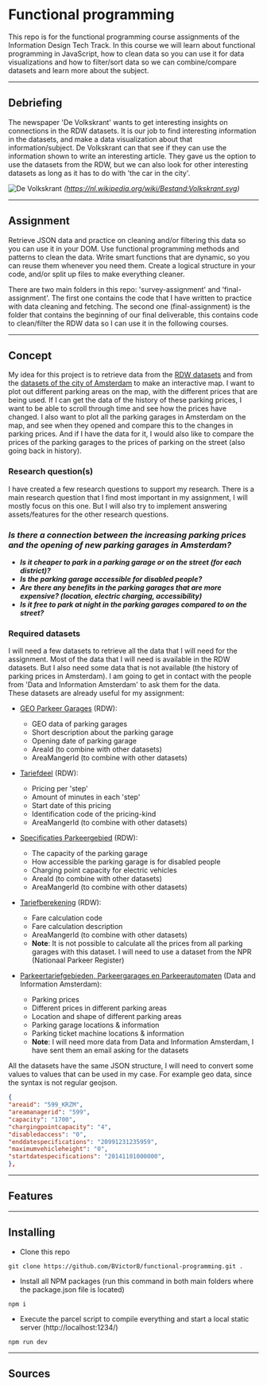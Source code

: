 # Functional programming
This repo is for the functional programming course assignments of the Information Design Tech Track. In this course we will learn about functional programming in JavaScript, how to clean data so you can use it for data visualizations and how to filter/sort data so we can combine/compare datasets and learn more about the subject.
***
## Debriefing
The newspaper 'De Volkskrant' wants to get interesting insights on connections in the RDW datasets. It is our job to find interesting information in the datasets, and make a data visualization about that information/subject. De Volkskrant can that see if they can use the information shown to write an interesting article.
They gave us the option to use the datasets from the RDW, but we can also look for other interesting datasets as long as it has to do with 'the car in the city'.

![De Volkskrant](https://upload.wikimedia.org/wikipedia/commons/thumb/b/b3/Volkskrant.svg/1200px-Volkskrant.svg.png)
_(https://nl.wikipedia.org/wiki/Bestand:Volkskrant.svg)_
***
## Assignment
Retrieve JSON data and practice on cleaning and/or filtering this data so you can use it in your DOM. Use functional programming methods and patterns to clean the data. Write smart functions that are dynamic, so you can reuse them whenever you need them. Create a logical structure in your code, and/or split up files to make everything cleaner.

There are two main folders in this repo: 'survey-assignment' and 'final-assignment'. The first one contains the code that I have written to practice with data cleaning and fetching. The second one (final-assignment) is the folder that contains the beginning of our final deliverable, this contains code to clean/filter the RDW data so I can use it in the following courses.
***
## Concept
My idea for this project is to retrieve data from the [RDW datasets](https://opendata.rdw.nl/browse) and from the [datasets of the city of Amsterdam](https://data.amsterdam.nl/) to make an interactive map. I want to plot out different parking areas on the map, with the different prices that are being used. If I can get the data of the history of these parking prices, I want to be able to scroll through time and see how the prices have changed. I also want to plot all the parking garages in Amsterdam on the map, and see when they opened and compare this to the changes in parking prices. And if I have the data for it, I would also like to compare the prices of the parking garages to the prices of parking on the street (also going back in history).

### Research question(s)
I have created a few research questions to support my research. There is a main research question that I find most important in my assignment, I will mostly focus on this one. But I will also try to implement answering assets/features for the other research questions.
### **_Is there a connection between the increasing parking prices and the opening of new parking garages in Amsterdam?_**
- _**Is it cheaper to park in a parking garage or on the street (for each district)?**_
- _**Is the parking garage accessible for disabled people?**_
- _**Are there any benefits in the parking garages that are more expensive? (location, electric charging, accessibility)**_
- _**Is it free to park at night in the parking garages compared to on the street?**_

### Required datasets
I will need a few datasets to retrieve all the data that I will need for the assignment. Most of the data that I will need is available in the RDW datasets. But I also need some data that is not available (the history of parking prices in Amsterdam). I am going to get in contact with the people from 'Data and Information Amsterdam' to ask them for the data.  
These datasets are already useful for my assignment:
- [GEO Parkeer Garages](https://opendata.rdw.nl/Parkeren/GEO-Parkeer-Garages/t5pc-eb34) (RDW):
    * GEO data of parking garages
    * Short description about the parking garage
    * Opening date of parking garage
    * AreaId (to combine with other datasets)
    * AreaMangerId (to combine with other datasets)

- [Tariefdeel](https://opendata.rdw.nl/Parkeren/Open-Data-Parkeren-TARIEFDEEL/534e-5vdg) (RDW):
    * Pricing per 'step'
    * Amount of minutes in each 'step'
    * Start date of this pricing
    * Identification code of the pricing-kind
    * AreaMangerId (to combine with other datasets)

- [Specificaties Parkeergebied](https://opendata.rdw.nl/Parkeren/Open-Data-Parkeren-SPECIFICATIES-PARKEERGEBIED/b3us-f26s) (RDW):
    * The capacity of the parking garage
    * How accessible the parking garage is for disabled people
    * Charging point capacity for electric vehicles
    * AreaId (to combine with other datasets)
    * AreaMangerId (to combine with other datasets)

- [Tariefberekening](https://opendata.rdw.nl/Parkeren/Open-Data-Parkeren-TARIEFBEREKENING/nfzq-8g7y) (RDW):
    * Fare calculation code
    * Fare calculation description
    * AreaMangerId (to combine with other datasets)
    * **Note**: It is not possible to calculate all the prices from all parking garages with this dataset. I will need to use a dataset from the NPR (Nationaal Parkeer Register)

- [Parkeertariefgebieden, Parkeergarages en Parkeerautomaten](https://data.amsterdam.nl/datasets/vhPVaBEEW6vbCA/parkeertariefgebieden-parkeergarages-en-parkeerautomaten/) (Data and Information Amsterdam):
    * Parking prices
    * Different prices in different parking areas
    * Location and shape of different parking areas
    * Parking garage locations & information
    * Parking ticket machine locations & information
    * **Note**: I will need more data from Data and Information Amsterdam, I have sent them an email asking for the datasets
    
All the datasets have the same JSON structure, I will need to convert some values to values that can be used in my case. For example geo data, since the syntax is not regular geojson.
```json
{
"areaid": "599_KRZM",
"areamanagerid": "599",
"capacity": "1700",
"chargingpointcapacity": "4",
"disabledaccess": "0",
"enddatespecifications": "20991231235959",
"maximumvehicleheight": "0",
"startdatespecifications": "20141101000000",
},
```
***
## Features
***
## Installing
- Clone this repo
```
git clone https://github.com/BVictorB/functional-programming.git .
```
- Install all NPM packages (run this command in both main folders where the package.json file is located)
```
npm i
```
- Execute the parcel script to compile everything and start a local static server (http://localhost:1234/)
```
npm run dev
```
***
## Sources
